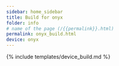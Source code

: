 ```yaml
---
sidebar: home_sidebar
title: Build for onyx
folder: info
# name of the page (/{{permalink}}.html)
permalink: onyx_build.html
device: onyx
---
```

{% include templates/device_build.md %}
